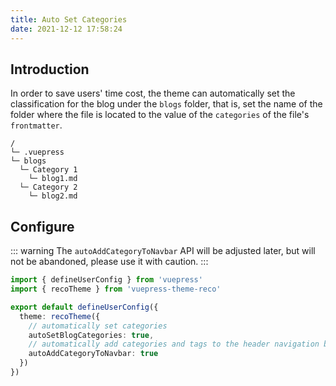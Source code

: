 ```yaml
---
title: Auto Set Categories
date: 2021-12-12 17:58:24
---
```


## Introduction

In order to save users' time cost, the theme can automatically set the classification for the blog under the `blogs` folder, that is, set the name of the folder where the file is located to the value of the `categories` of the file's `frontmatter`.

```
/
└─ .vuepress
└─ blogs
  └─ Category 1
    └─ blog1.md
  └─ Category 2
    └─ blog2.md
```

## Configure

::: warning
The `autoAddCategoryToNavbar` API will be adjusted later, but will not be abandoned, please use it with caution.
:::

```ts
import { defineUserConfig } from 'vuepress'
import { recoTheme } from 'vuepress-theme-reco'

export default defineUserConfig({
  theme: recoTheme({
    // automatically set categories
    autoSetBlogCategories: true,
    // automatically add categories and tags to the header navigation bar
    autoAddCategoryToNavbar: true
  })
})
```